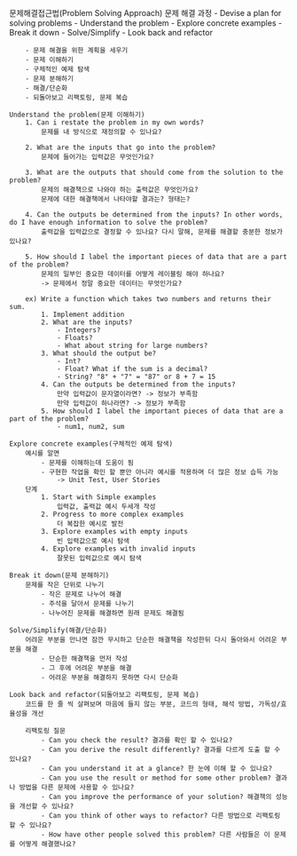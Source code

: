 문제해결접근법(Problem Solving Approach)
    문제 해결 과정
        - Devise a plan for solving problems
        - Understand the problem
        - Explore concrete examples
        - Break it down
        - Solve/Simplify
        - Look back and refactor
        
        - 문제 해결을 위한 계획을 세우기
        - 문제 이해하기
        - 구체적인 예제 탐색
        - 문제 분해하기
        - 해결/단순화
        - 되돌아보고 리팩토링, 문제 복습

    Understand the problem(문제 이해하기)
        1. Can i restate the problem in my own words?
            문제를 내 방식으로 재정의할 수 있나요? 

        2. What are the inputs that go into the problem?
            문제에 들어가는 입력값은 무엇인가요?

        3. What are the outputs that should come from the solution to the problem?
            문제의 해결책으로 나와야 하는 출력값은 무엇인가요?
            문제에 대한 해결책에서 나타야할 결과는? 형태는?

        4. Can the outputs be determined from the inputs? In other words, do I have enough information to solve the problem?
            출력값을 입력값으로 결정할 수 있나요? 다시 말해, 문제를 해결할 충분한 정보가 있나요?

        5. How should I label the important pieces of data that are a part of the problem?
            문제의 일부인 중요한 데이터를 어떻게 레이블링 해야 하나요?
            -> 문제에서 정말 중요한 데이터는 무엇인가요?

        ex) Write a function which takes two numbers and returns their sum.
            1. Implement addition
            2. What are the inputs?
                - Integers?
                - Floats?
                - What about string for large numbers?
            3. What should the output be?
                - Int? 
                - Float? What if the sum is a decimal?
                - String? "8" + "7" = "87" or 8 + 7 = 15
            4. Can the outputs be determined from the inputs?
                만약 입력값이 문자열이라면? -> 정보가 부족함
                만약 입력값이 하나라면? -> 정보가 부족함
            5. How should I label the important pieces of data that are a part of the problem?
                - num1, num2, sum
    
    Explore concrete examples(구체적인 예제 탐색)
        예시를 알면
            - 문제를 이해하는데 도움이 됨
            - 구현한 작업을 확인 할 뿐만 아니라 예시를 적용하며 더 많은 정보 습득 가능
                -> Unit Test, User Stories
        단계
            1. Start with Simple examples
                입력값, 출력값 예시 두세개 작성
            2. Progress to more complex examples
                더 복잡한 예시로 발전
            3. Explore examples with empty inputs
                빈 입력값으로 예시 탐색
            4. Explore examples with invalid inputs
                잘못된 입력값으로 예시 탐색

    Break it down(문제 분해하기)
        문제를 작은 단위로 나누기
            - 작은 문제로 나누어 해결
            - 주석을 달아서 문제를 나누기
            - 나누어진 문제를 해결하면 원래 문제도 해결됨
    
    Solve/Simplify(해결/단순화)
        어려운 부분을 만나면 잠깐 무시하고 단순한 해결책을 작성한뒤 다시 돌아와서 어려운 부분을 해결
            - 단순한 해결책을 먼저 작성
            - 그 후에 어려운 부분을 해결
            - 어려운 부분을 해결하지 못하면 다시 단순화
        
    Look back and refactor(되돌아보고 리팩토링, 문제 복습)
        코드를 한 줄 씩 살펴보며 마음에 들지 않는 부분, 코드의 형태, 해석 방법, 가독성/효율성을 개선
        
        리팩토링 질문
            - Can you check the result? 결과를 확인 할 수 있나요?
            - Can you derive the result differently? 결과를 다르게 도출 할 수 있나요?
            - Can you understand it at a glance? 한 눈에 이해 할 수 있나요?
            - Can you use the result or method for some other problem? 결과나 방법을 다른 문제에 사용할 수 있나요?
            - Can you improve the performance of your solution? 해결책의 성능을 개선할 수 있나요?
            - Can you think of other ways to refactor? 다른 방법으로 리팩토링 할 수 있나요?
            - How have other people solved this problem? 다른 사람들은 이 문제를 어떻게 해결했나요?

